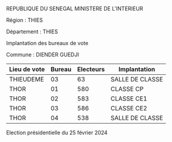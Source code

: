REPUBLIQUE DU SENEGAL MINISTERE DE L'INTERIEUR

Région : THIES

Département : THIES

Implantation des bureaux de vote

Commune : DIENDER GUEDJI

| Lieu de vote | Bureau | Electeurs | Implantation |
| - | - | - | - |
| THIEUDEME | 03 | 63 | SALLE DE CLASSE |
| THOR | 01 | 580 | CLASSE CP |
| THOR | 02 | 583 | CLASSE CE1 |
| THOR | 03 | 586 | CLASSE CE2 |
| THOR | 04 | 538 | SALLE DE CLASSE |

<!-- PageNumber="2/34" -->

Election présidentielle du 25 février 2024
